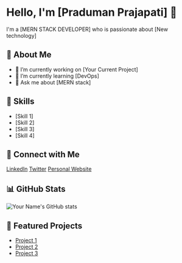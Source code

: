 # Hello, I'm [Praduman Prajapati] 👋

I'm a [MERN STACK DEVELOPER] who is passionate about [New technology]

## 🧐 About Me

- 🔭 I’m currently working on [Your Current Project]
- 🌱 I’m currently learning [DevOps]
- 💬 Ask me about [MERN stack]

## 🚀 Skills

- [Skill 1]
- [Skill 2]
- [Skill 3]
- [Skill 4]

## 🔗 Connect with Me

[LinkedIn](https://www.linkedin.com/in/your-linkedin-profile/)
[Twitter](https://twitter.com/your-twitter-handle)
[Personal Website](https://www.your-website.com)

## 📊 GitHub Stats

![Your Name's GitHub stats](https://github-readme-stats.vercel.app/api?username=your-username&show_icons=true&theme=radical)

## 🎨 Featured Projects

- [Project 1](https://github.com/your-project-1)
- [Project 2](https://github.com/your-project-2)
- [Project 3](https://github.com/your-project-3)
